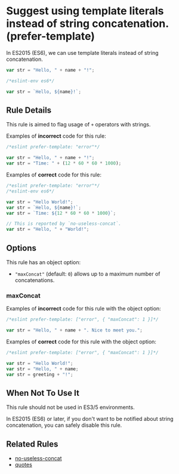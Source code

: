 # Suggest using template literals instead of string concatenation. (prefer-template)

In ES2015 (ES6), we can use template literals instead of string concatenation.

```js
var str = "Hello, " + name + "!";
```

```js
/*eslint-env es6*/

var str = `Hello, ${name}!`;
```

## Rule Details

This rule is aimed to flag usage of `+` operators with strings.

Examples of **incorrect** code for this rule:

```js
/*eslint prefer-template: "error"*/

var str = "Hello, " + name + "!";
var str = "Time: " + (12 * 60 * 60 * 1000);
```

Examples of **correct** code for this rule:

```js
/*eslint prefer-template: "error"*/
/*eslint-env es6*/

var str = "Hello World!";
var str = `Hello, ${name}!`;
var str = `Time: ${12 * 60 * 60 * 1000}`;

// This is reported by `no-useless-concat`.
var str = "Hello, " + "World!";
```

## Options

This rule has an object option:

* `"maxConcat"` (default: `0`) allows up to a maximum number of concatenations.


### maxConcat

Examples of **incorrect** code for this rule with the object option:

```js
/*eslint prefer-template: ["error", { "maxConcat": 1 }]*/

var str = "Hello, " + name + ". Nice to meet you.";
```

Examples of **correct** code for this rule with the object option:

```js
/*eslint prefer-template: ["error", { "maxConcat": 1 }]*/

var str = "Hello World!";
var str = "Hello, " + name;
var str = greeting + "!";
```

## When Not To Use It

This rule should not be used in ES3/5 environments.

In ES2015 (ES6) or later, if you don't want to be notified about string concatenation, you can safely disable this rule.

## Related Rules

* [no-useless-concat](no-useless-concat.md)
* [quotes](quotes.md)
